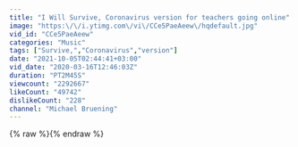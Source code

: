 ```yaml
---
title: "I Will Survive, Coronavirus version for teachers going online"
image: "https:\/\/i.ytimg.com\/vi\/CCe5PaeAeew\/hqdefault.jpg"
vid_id: "CCe5PaeAeew"
categories: "Music"
tags: ["Survive,","Coronavirus","version"]
date: "2021-10-05T02:44:41+03:00"
vid_date: "2020-03-16T12:46:03Z"
duration: "PT2M45S"
viewcount: "2292667"
likeCount: "49742"
dislikeCount: "228"
channel: "Michael Bruening"
---
```

{% raw %}{% endraw %}
